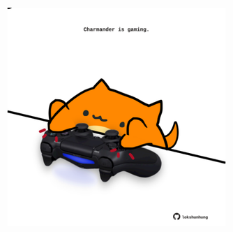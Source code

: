 <!-- built at 30/01/2025, 21:00:52 UTC -->
<p align="center">
  <img width="500" height="500" src="./ReadmeImage.svg">
</p>
